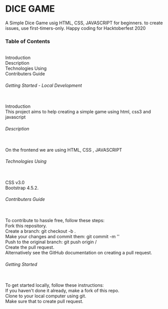 <h1>DICE GAME</h1>
<p>A Simple Dice Game usig HTML, CSS, JAVASCRIPT for beginners. to create issues, use first-timers-only. Happy coding for Hacktoberfest 2020 


<h3>Table of Contents</h3><br>
Introduction<br>
Description<br>
Technologies Using<br>
Contributers Guide<br>

<h6>Getting Started - Local Development</h6><br>
Introduction<br>
This project aims to help creating a simple game using html, css3 and javascript<br>

<h6>Description</h6><br>
On the frontend we are using HTML, CSS , JAVASCRIPT<br>

<h6>Technologies Using</h6><br>
CSS v3.0<br>
Bootstrap 4.5.2.<br>

<h6>Contributers Guide</h6><br>
To contribute to hassle free, follow these steps:<br>
Fork this repository.<br>
Create a branch: git checkout -b <branch_name>.<br>
Make your changes and commit them: git commit -m '<commit_message>'<br>
Push to the original branch: git push origin <project_name>/<location><br>
Create the pull request.<br>
Alternatively see the GitHub documentation on creating a pull request.<br>

<h6>Getting Started</h6><br>
To get started locally, follow these instructions:<br>
If you haven't done it already, make a fork of this repo.<br>
Clone to your local computer using git.<br>
Make sure that to create pull request.<br>
